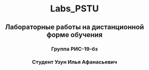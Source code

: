 # <center> Labs_PSTU </center>    
## <center> Лабораторные работы на дистанционной форме обучения </center>   
### <center> Группа РИС-19-бз </center>    
### <center> Студент Узун Илья Афанасьевич </center>   
